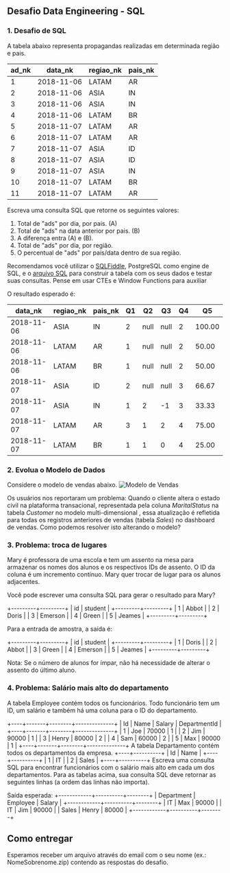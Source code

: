 ## Desafio Data Engineering - SQL

### 1. Desafio de SQL
A tabela abaixo representa propagandas realizadas em determinada região e pais. 

| ad_nk | data_nk | regiao_nk | pais_nk |
| --- | --- | --- | --- |
| 1 | 2018-11-06 | LATAM | AR |
| 2 | 2018-11-06 | ASIA | IN |
| 3 | 2018-11-06 | ASIA | IN |
| 4 | 2018-11-06 | LATAM | BR |
| 5 | 2018-11-07 | LATAM | AR |
| 6 | 2018-11-07 | LATAM | AR |
| 7 | 2018-11-07 | ASIA | ID |
| 8 | 2018-11-07 | ASIA | ID |
| 9 | 2018-11-07 | ASIA | IN |
| 10 | 2018-11-07 | LATAM | BR |
| 11 | 2018-11-07 | LATAM | AR |
	 
Escreva uma consulta SQL que retorne os seguintes valores:
1. Total de "ads" por dia, por pais. (A)
2. Total de "ads" na data anterior por pais. (B)
3. A diferença entra (A) e (B).
4. Total de "ads" por dia, por região.
5. O percentual de "ads" por pais/data dentro de sua região.

Recomendamos você utilizar o [SQLFiddle](http://sqlfiddle.com), PostgreSQL como engine de SQL, e o [arquivo SQL](data.sql) para construir a tabela com os seus dados e testar suas consultas.
Pense em usar CTEs e Window Functions para auxiliar

O resultado esperado é:

| data_nk | regiao_nk | pais_nk | Q1 | Q2 | Q3 | Q4 | Q5 |
| --- | --- | --- | --- | --- | --- | --- | --- |
| 2018-11-06 | ASIA | IN | 2 | null | null | 2 | 100.00 |
| 2018-11-06 | LATAM | AR | 1 | null | null | 2 | 50.00 |
| 2018-11-06 | LATAM | BR | 1 | null | null | 2 | 50.00 |
| 2018-11-07 | ASIA | ID | 2 | null | null | 3 | 66.67 |
| 2018-11-07 | ASIA | IN | 1 | 2 | -1 | 3 | 33.33 |
| 2018-11-07 | LATAM | AR | 3 | 1 | 2 | 4 | 75.00 |
| 2018-11-07 | LATAM | BR | 1 | 1 | 0 | 4 | 25.00 |
	 

### 2. Evolua o Modelo de Dados
Considere o modelo de vendas abaixo.
![Modelo de Vendas](dw.png)

Os usuários nos reportaram um problema: Quando o cliente altera o estado civil na plataforma transacional, representada pela coluna  *MaritalStatus* na tabela *Customer* no modelo multi-dimensional , essa atualização é refletida para todas os registros anteriores de vendas (tabela *Sales*) no dashboard de vendas. Como podemos resolver isto alterando o modelo?


### 3. Problema: troca de lugares
Mary é professora de uma escola e tem um assento na mesa para armazenar os nomes dos alunos e os respectivos IDs de assento. O ID da coluna é um incremento contínuo. Mary quer trocar de lugar para os alunos adjacentes.

Você pode escrever uma consulta SQL para gerar o resultado para Mary?

+---------+---------+
|    id   | student |
+---------+---------+
|    1    | Abbot   |
|    2    | Doris   |
|    3    | Emerson |
|    4    | Green   |
|    5    | Jeames  |
+---------+---------+

Para a entrada de amostra, a saída é:

+---------+---------+
|    id   | student |
+---------+---------+
|    1    | Doris   |
|    2    | Abbot   |
|    3    | Green   |
|    4    | Emerson |
|    5    | Jeames  |
+---------+---------+

Nota:
Se o número de alunos for ímpar, não há necessidade de alterar o assento do último aluno.


### 4. Problema: Salário mais alto do departamento
A tabela Employee contém todos os funcionários. Todo funcionário tem um ID, um salário e também há uma coluna para o ID do departamento.

+----+-------+--------+--------------+
| Id | Name  | Salary | DepartmentId |
+----+-------+--------+--------------+
| 1  | Joe   | 70000  | 1            |
| 2  | Jim   | 90000  | 1            |
| 3  | Henry | 80000  | 2            |
| 4  | Sam   | 60000  | 2            |
| 5  | Max   | 90000  | 1            |
+----+-------+--------+--------------+
A tabela Departamento contém todos os departamentos da empresa.
+----+----------+
| Id | Name     |
+----+----------+
| 1  | IT       |
| 2  | Sales    |
+----+----------+
Escreva uma consulta SQL para encontrar funcionários com o salário mais alto em cada um dos departamentos. Para as tabelas acima, sua consulta SQL deve retornar as seguintes linhas (a ordem das linhas não importa).

Saída esperada:
+------------+----------+--------+
| Department | Employee | Salary |
+------------+----------+--------+
| IT         | Max      | 90000  |
| IT         | Jim      | 90000  |
| Sales      | Henry    | 80000  |
+------------+----------+--------+


## Como entregar
Esperamos receber um arquivo através do email com o seu nome (ex.: NomeSobrenome.zip) contendo as respostas do desafio.
